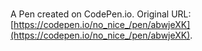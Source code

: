 # 

A Pen created on CodePen.io. Original URL: [https://codepen.io/no_nice_/pen/abwjeXK](https://codepen.io/no_nice_/pen/abwjeXK).


